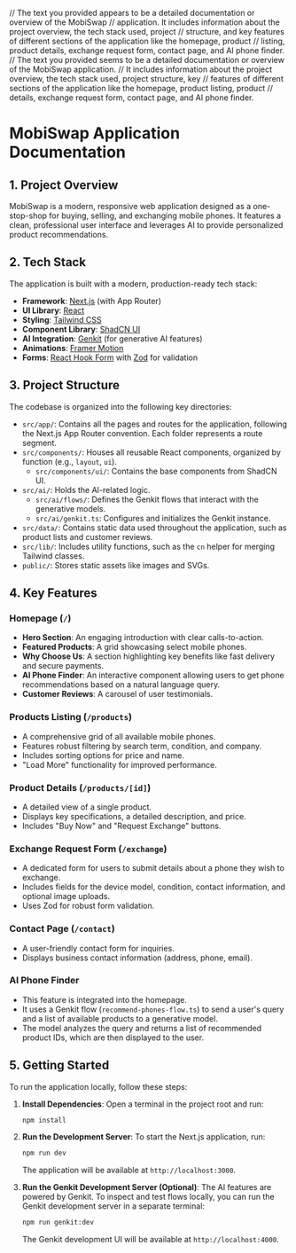 // The text you provided appears to be a detailed documentation or overview of the MobiSwap
// application. It includes information about the project overview, the tech stack used, project
// structure, and key features of different sections of the application like the homepage, product
// listing, product details, exchange request form, contact page, and AI phone finder.
// The text you provided seems to be a detailed documentation or overview of the MobiSwap application.
// It includes information about the project overview, the tech stack used, project structure, key
// features of different sections of the application like the homepage, product listing, product
// details, exchange request form, contact page, and AI phone finder.
# MobiSwap Application Documentation

## 1. Project Overview

MobiSwap is a modern, responsive web application designed as a one-stop-shop for buying, selling, and exchanging mobile phones. It features a clean, professional user interface and leverages AI to provide personalized product recommendations.

## 2. Tech Stack

The application is built with a modern, production-ready tech stack:

-   **Framework**: [Next.js](https://nextjs.org/) (with App Router)
-   **UI Library**: [React](https://react.dev/)
-   **Styling**: [Tailwind CSS](https://tailwindcss.com/)
-   **Component Library**: [ShadCN UI](https://ui.shadcn.com/)
-   **AI Integration**: [Genkit](https://firebase.google.com/docs/genkit) (for generative AI features)
-   **Animations**: [Framer Motion](https://www.framer.com/motion/)
-   **Forms**: [React Hook Form](https://react-hook-form.com/) with [Zod](https://zod.dev/) for validation

## 3. Project Structure

The codebase is organized into the following key directories:

-   `src/app/`: Contains all the pages and routes for the application, following the Next.js App Router convention. Each folder represents a route segment.
-   `src/components/`: Houses all reusable React components, organized by function (e.g., `layout`, `ui`).
    -   `src/components/ui/`: Contains the base components from ShadCN UI.
-   `src/ai/`: Holds the AI-related logic.
    -   `src/ai/flows/`: Defines the Genkit flows that interact with the generative models.
    -   `src/ai/genkit.ts`: Configures and initializes the Genkit instance.
-   `src/data/`: Contains static data used throughout the application, such as product lists and customer reviews.
-   `src/lib/`: Includes utility functions, such as the `cn` helper for merging Tailwind classes.
-   `public/`: Stores static assets like images and SVGs.

## 4. Key Features

### Homepage (`/`)

-   **Hero Section**: An engaging introduction with clear calls-to-action.
-   **Featured Products**: A grid showcasing select mobile phones.
-   **Why Choose Us**: A section highlighting key benefits like fast delivery and secure payments.
-   **AI Phone Finder**: An interactive component allowing users to get phone recommendations based on a natural language query.
-   **Customer Reviews**: A carousel of user testimonials.

### Products Listing (`/products`)

-   A comprehensive grid of all available mobile phones.
-   Features robust filtering by search term, condition, and company.
-   Includes sorting options for price and name.
-   "Load More" functionality for improved performance.

### Product Details (`/products/[id]`)

-   A detailed view of a single product.
-   Displays key specifications, a detailed description, and price.
-   Includes "Buy Now" and "Request Exchange" buttons.

### Exchange Request Form (`/exchange`)

-   A dedicated form for users to submit details about a phone they wish to exchange.
-   Includes fields for the device model, condition, contact information, and optional image uploads.
-   Uses Zod for robust form validation.

### Contact Page (`/contact`)

-   A user-friendly contact form for inquiries.
-   Displays business contact information (address, phone, email).

### AI Phone Finder

-   This feature is integrated into the homepage.
-   It uses a Genkit flow (`recommend-phones-flow.ts`) to send a user's query and a list of available products to a generative model.
-   The model analyzes the query and returns a list of recommended product IDs, which are then displayed to the user.

## 5. Getting Started

To run the application locally, follow these steps:

1.  **Install Dependencies**:
    Open a terminal in the project root and run:
    ```bash
    npm install
    ```

2.  **Run the Development Server**:
    To start the Next.js application, run:
    ```bash
    npm run dev
    ```
    The application will be available at `http://localhost:3000`.

3.  **Run the Genkit Development Server (Optional)**:
    The AI features are powered by Genkit. To inspect and test flows locally, you can run the Genkit development server in a separate terminal:
    ```bash
    npm run genkit:dev
    ```
    The Genkit development UI will be available at `http://localhost:4000`.
